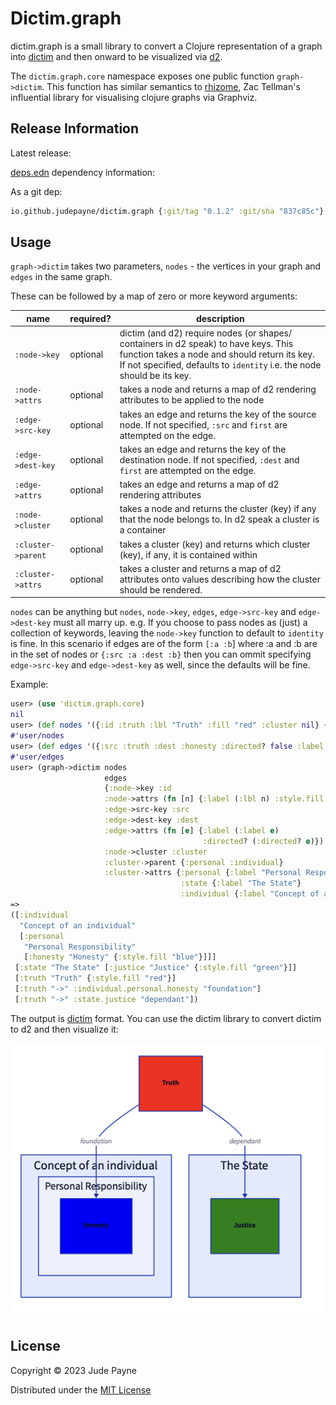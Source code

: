 # Dictim.graph

dictim.graph is a small library to convert a Clojure representation of a graph into [dictim](https://github.com/judepayne/dictim) and then onward to be visualized via [d2](https://github.com/terrastruct/d2).

The `dictim.graph.core` namespace exposes one public function `graph->dictim`. This function has similar semantics to [rhizome](https://github.com/ztellman/rhizome), Zac Tellman's influential library for visualising clojure graphs via Graphviz.


## Release Information

Latest release:

[deps.edn](https://clojure.org/reference/deps_and_cli) dependency information:

As a git dep:

```clojure
io.github.judepayne/dictim.graph {:git/tag "0.1.2" :git/sha "837c85c"}
``` 

## Usage

`graph->dictim` takes two parameters, `nodes` - the vertices in your graph and `edges` in the same graph.

These can be followed by a map of zero or more keyword arguments:

| name |required? |description |
|------|----------|-------------|
| `:node->key` | optional |dictim (and d2) require nodes (or shapes/ containers in d2 speak) to have keys. This function takes a node and should return its key. If not specified, defaults to `identity` i.e. the node should be its key. |
| `:node->attrs` | optional | takes a node and returns a map of d2 rendering attributes to be applied to the node |
| `:edge->src-key` | optional | takes an edge and returns the key of the source node. If not specified, `:src` and `first` are attempted on the edge. |
| `:edge->dest-key` | optional | takes an edge and returns the key of the destination node. If not specified, `:dest` and `first` are attempted on the edge. |
| `:edge->attrs` | optional |takes an edge and returns a map of d2 rendering attributes |
| `:node->cluster` | optional |takes a node and returns the cluster (key) if any that the node belongs to. In d2 speak a cluster is a container |
| `:cluster->parent` | optional |takes a cluster (key) and returns which cluster (key), if any, it is contained within |
| `:cluster->attrs` | optional | takes a cluster and returns a map of d2 attributes onto values describing how the cluster should be rendered. |

`nodes` can be anything but `nodes`, `node->key`, `edges`, `edge->src-key` and `edge->dest-key` must all marry up. e.g. If you choose to pass nodes as (just) a collection of keywords, leaving the `node->key` function to default to `identity` is fine. In this scenario if edges are of the form `[:a :b`] where :a and :b are in the set of nodes or `{:src :a :dest :b}` then you can ommit specifying `edge->src-key` and `edge->dest-key` as well, since the defaults will be fine.

Example:

````Clojure
user> (use 'dictim.graph.core)
nil
user> (def nodes '({:id :truth :lbl "Truth" :fill "red" :cluster nil} {:id :honesty :lbl "Honesty" :fill "blue" :cluster :personal} {:id :justice :lbl "Justice" :fill "green" :cluster :state}))
#'user/nodes
user> (def edges '({:src :truth :dest :honesty :directed? false :label "foundation"} {:src :truth :dest :justice :label "dependant" :stroke "green"}))
#'user/edges
user> (graph->dictim nodes
                     edges
                     {:node->key :id
                     :node->attrs (fn [n] {:label (:lbl n) :style.fill (:fill n)})
                     :edge->src-key :src
                     :edge->dest-key :dest
                     :edge->attrs (fn [e] {:label (:label e)
                                           :directed? (:directed? e)})
                     :node->cluster :cluster
                     :cluster->parent {:personal :individual}
                     :cluster->attrs {:personal {:label "Personal Responsibility"}
                                      :state {:label "The State"}
                                      :individual {:label "Concept of an individual"}}})
=>
([:individual
  "Concept of an individual"
  [:personal
   "Personal Responsibility"
   [:honesty "Honesty" {:style.fill "blue"}]]]
 [:state "The State" [:justice "Justice" {:style.fill "green"}]]
 [:truth "Truth" {:style.fill "red"}]
 [:truth "->" :individual.personal.honesty "foundation"]
 [:truth "->" :state.justice "dependant"])

````

The output is [dictim](https://github.com/judepayne/dictim) format. You can use the dictim library to convert dictim to d2 and then visualize it:

<img src="img/ex.png" width="500">

## License

Copyright © 2023 Jude Payne

Distributed under the [MIT License](http://opensource.org/licenses/MIT)

